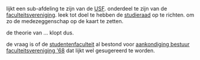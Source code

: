 lijkt een sub-afdeling te zijn van de [USF](concepten/organisaties/USF.md).
onderdeel te zijn van de [faculteitsvereniging](faculteitsvereniging.md).
leek tot doel te hebben de [studieraad](concepten/organisaties/studieraad.md) op te richten.
om zo de medezeggenschap op de kaart te zetten.

de theorie van ... klopt dus.

de vraag is of de [studentenfaculteit](concepten/organisaties/studentenfaculteit.md) al bestond voor [aankondiging bestuur faculteitsvereniging '68](../../archief/K1/K1.68/K1.68.2/readme.md)
dat lijkt wel gesugereerd te worden.

